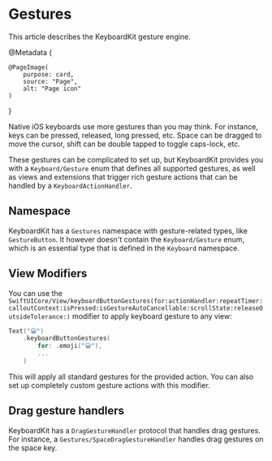 # Gestures

This article describes the KeyboardKit gesture engine.

@Metadata {
    
    @PageImage(
        purpose: card,
        source: "Page",
        alt: "Page icon"
    )
}

Native iOS keyboards use more gestures than you may think. For instance, keys can be pressed, released, long pressed, etc. Space can be dragged to move the cursor, shift can be double tapped to toggle caps-lock, etc.

These gestures can be complicated to set up, but KeyboardKit provides you with a ``Keyboard/Gesture`` enum that defines all supported gestures, as well as views and extensions that trigger rich gesture actions that can be handled by a ``KeyboardActionHandler``.



## Namespace

KeyboardKit has a ``Gestures`` namespace with gesture-related types, like ``GestureButton``. It however doesn't contain the ``Keyboard/Gesture`` enum, which is an essential type that is defined in the ``Keyboard`` namespace. 



## View Modifiers

You can use the ``SwiftUICore/View/keyboardButtonGestures(for:actionHandler:repeatTimer:calloutContext:isPressed:isGestureAutoCancellable:scrollState:releaseOutsideTolerance:)``
modifier to apply keyboard gesture to any view:

```swift
Text("😀")
    .keyboardButtonGestures(
        for: .emoji("😀"),
        ...
    )
```

This will apply all standard gestures for the provided action. You can also set up completely custom gesture actions with this modifier.



## Drag gesture handlers

KeyboardKit has a ``DragGestureHandler`` protocol that handles drag gestures. For instance, a ``Gestures/SpaceDragGestureHandler`` handles drag gestures on the space key.
